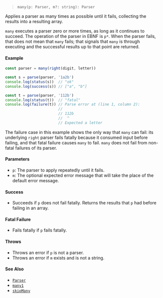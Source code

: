 <!--
 Copyright (c) 2020 Thomas J. Otterson
 
 This software is released under the MIT License.
 https://opensource.org/licenses/MIT
-->

> `many(p: Parser, m?: string): Parser`

Applies a parser as many times as possible until it fails, collecting the results into a resulting array.

`many` executes a parser zero or more times, as long as it continues to succeed. The operation of the parser in EBNF is `p*`. When the parser fails, that does not mean that `many` fails; that signals that `many` is through executing and the successful results up to that point are returned.

#### Example

```javascript
const parser = many(right(digit, letter))

const s = parse(parser, '1a2b')
console.log(status(s))  // "ok"
console.log(success(s)) // ["a", "b"]

const t = parse(parser, '112b')
console.log(status(t))  // "fatal"
console.log(failure(t)) // Parse error at (line 1, column 2):
                        //
                        // 112b
                        //  ^
                        // Expected a letter
```

The failure case in this example shows the only way that `many` can fail: its underlying `right` parser fails fatally because it consumed input before failing, and that fatal failure causes `many` to fail. `many` does not fail from non-fatal failures of its parser.

#### Parameters

* `p`: The parser to apply repeatedly until it fails.
* `m`: The optional expected error message that will take the place of the default error message.

#### Success

* Succeeds if `p` does not fail fatally. Returns the results that `p` had before failing in an array.

#### Fatal Failure

* Fails fatally if `p` fails fatally.

#### Throws

* Throws an error if `p` is not a parser.
* Throws an error if `m` exists and is not a string.

#### See Also

* [`Parser`](../types/parser.md)
* [`many1`](many1.md)
* [`skipMany`](skipmany.md)